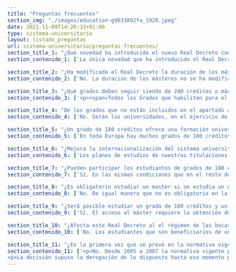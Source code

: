 ```yaml
---
title: "Preguntas frecuentes"
section_img: "./images/education-g9033892fa_1920.jpeg"
date: 2021-11-09T14:26:33+01:00
type: sistema-universitario
layout: listado_preguntas
url: sistema-universitario/preguntas-frecuentes/
section_title_1: "¿Qué novedad ha introducido el nuevo Real Decreto con relación a la duración de los grados o másteres en el sistema universitario en España?"
section_contenido_1: ['La única novedad que ha introducido el Real Decreto con relación a la duración de los grados o los másteres ha sido la posibilidad de que los Grados puedan tener planes de estudios con un mínimo de 180 créditos ECTS frente a los 240 créditos ECTS que debían tener antes de la aprobación del decreto.']

section_title_2: "¿Ha modificado el Real Decreto la duración de los másteres?"
section_contenido_2: ['No. La duración de los másteres no se ha modificado y sigue siendo la prevista en el </span><a href="https://www.boe.es/buscar/act.php?id=BOE-A-2007-18770" target="_blank" rel="noopener"> Real Decreto 1393/2007 <i class="icon fas fa-external-link-alt"></i></a>(entre 60 y 120 créditos ECTS)']

section_title_3: "¿Qué grados deben seguir siendo de 240 créditos o más? ¿Por qué mi grado de Ingeniería, Arquitectura, Medicina, Veterinaria, etc. va a seguir teniendo el mismo número de créditos?"
section_contenido_3: ['<p><span>Todos los Grados que habiliten para el ejercicio de&nbsp;</span><a href="https://www.ciencia.gob.es/site/MICINN/menuitem.7eeac5cd345b4f34f09dfd1001432ea0/?vgnextoid=a600988b5c3a4610VgnVCM1000001d04140aRCRD" target="_blank" rel="noopener">profesiones reguladas<span>&nbsp;</span><i class="icon fas fa-external-link-alt"></i></a><span>&nbsp;están sujetos a normativa específica y por tanto, seguirán teniendo la misma duración y número de créditos ECTS, que solamente variará en caso de que se modifique la legislación que le sea de aplicación.</span></p>']

section_title_4: "De los grados que no están incluidos en el apartado anterior, ¿todos tendrán 180 créditos (3 años)?"
section_contenido_4: ['No. Serán las universidades, en el ejercicio de su autonomía, las que determinen qué grados pueden impartirse con 180 créditos ECTS, teniendo en cuenta las características específicas de cada uno y elaborando un plan de estudios coherente, que debe permitir alcanzar unas competencias determinadas y adecuadas y que, en cualquier caso, debe ser verificado por la Agencia Nacional de Evaluación de la Calidad y Acreditación (ANECA) o por una de las agencias de evaluación y calidad que existen en las Comunidades Autónomas.']

section_title_5: "¿Un grado de 180 créditos ofrece una formación universitaria adecuada?"
section_contenido_5: ['En toda Europa hay muchos grados de 180 créditos ECTS que aportan las competencias, habilidades y destrezas adecuadas a lo que el mercado laboral y la sociedad de hoy demandan. Los planes de estudio de grados de 180 créditos ECTS tendrán que elaborarse de modo coherente y garantizando su calidad para el acceso al mercado laboral, siendo verificados por ANECA o una agencia regional.']

section_title_6: "¿Mejora la internacionalización del sistema universitario español tener un sistema flexible?"
section_contenido_6: ['Los planes de estudios de nuestras titulaciones tendrán un marco más flexible para su desarrollo, lo que permitirá una mejor coordinación con los de los países de nuestro entorno. Esto favorecerá la movilidad y la internacionalización de nuestros estudiantes y universidades. Será más fácil la implantación de planes de estudio de titulaciones conjuntas entre universidades españolas y de otros países del Espacio Europeo de Educación Superior.']

section_title_7: "¿Pueden participar los estudiantes de grados de 180 créditos en el programa Erasmus?"
section_contenido_7: ['Sí. En las mismas condiciones que en el resto de grados. Además, será más fácil reconocer cursos entre títulos similares de diferentes países al tener una duración igual.']

section_title_8: "¿Es obligatorio estudiar un master si se estudia un grado de 180 créditos?"
section_contenido_8: ['No. De igual manera que no es obligatorio en la actualidad, y que muchos graduados universitarios acceden directamente al mercado laboral, seguirá ocurriendo lo mismo con la nueva normativa.']

section_title_9: "¿Será posible estudiar un grado de 180 créditos y un máster de 60 créditos?"
section_contenido_9: ['Sí. El acceso al máster requiere la obtención de un título de grado, independientemente de los créditos que tenga, como ocurre en la mayoría de los países europeos. Sólo en el caso de que el alumno quiera acceder al doctorado, el número de créditos cursados deberá de ser de 300 créditos ECTS.']

section_title_10: "¿Afecta este Real Decreto al el régimen de las becas y ayudas al estudio personalizadas que existe en nuestro país tanto para el grado como para el máster? ¿Será más difícil conseguir una beca para un grado de 180 créditos o para un máster?"
section_contenido_10: ['No. Los estudiantes que son beneficiarios de una beca o ayuda al estudio y que incluye la exención de los gastos de matrícula, tanto para el grado como para el máster seguirán teniendo gratuidad en las matrículas, independiente de la duración de los ciclos. Asimismo, las condiciones para la obtención de becas serán las mismas.']

section_title_11: "¿Es la primera vez que se prevé en la normativa vigente en España que existan Grados de 180 créditos?"
section_contenido_11: ['<p>No. Desde 2005 a 2007 la normativa vigente preveía Grados flexibles, con un mínimo de 180 créditos ECTS.</p>
<p>La decisión supuso la derogación de lo dispuesto hasta ese momento por el<span>&nbsp;</span><a href="https://www.boe.es/diario_boe/txt.php?id=BOE-A-2005-1255" target="_blank" rel="noopener">Real Decreto 55/2005, de 21 de enero<span>&nbsp;</span><i class="icon fas fa-external-link-alt"></i></a>, por el que se establecía la estructura de las enseñanzas universitarias y se regulaban los estudios universitarios oficiales de Grado. En este Real Decreto se preveía la flexibilidad: los Grados podrían tener entre 180 y 240 créditos ECTS.</p>']
---
```

